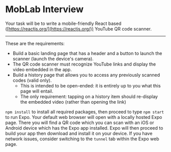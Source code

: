 MobLab Interview
=============

Your task will be to write a mobile-friendly React based ([https://reactjs.org/](https://reactjs.org/)) YouTube QR code scanner.

---
These are the requirements:

* Build a basic landing page that has a header and a button to launch the scanner (launch the device's camera).
* The QR code scanner must recognize YouTube links and display the video embedded in the app.
* Build a history page that allows you to access any previously scanned codes (valid only).
	* This is intended to be open-ended: it is entirely up to you what this page will entail.
	* The only requirement: tapping on a history item should re-display the embedded video (rather than opening the link)

`npm install` to install all required packages, then proceed to type `npm start` to run Expo. 
Your default web browser will open with a locally hosted Expo page. There you will find a QR code
which you can scan with an iOS or Android device which has the Expo app installed. Expo will then
proceed to build your app then download and install it on your device. If you have network issues,
consider switching to the `tunnel` tab within the Expo web page.
